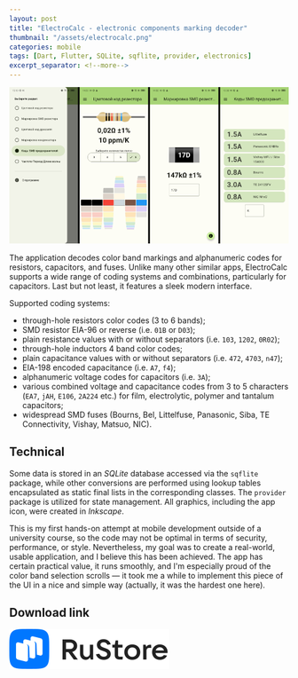 ```yaml
---
layout: post
title: "ElectroCalc - electronic components marking decoder"
thumbnail: "/assets/electrocalc.png"
categories: mobile
tags: [Dart, Flutter, SQLite, sqflite, provider, electronics]
excerpt_separator: <!--more-->
---
```


![ElectroCalc app screenshots](/assets/electrocalc.png)

The application decodes color band markings and alphanumeric codes for resistors, capacitors, and fuses. Unlike many other similar apps, ElectroCalc supports a wide range of coding systems and combinations, particularly for capacitors. Last but not least, it features a sleek modern interface.

<!--more-->

Supported coding systems:
- through-hole resistors color codes (3 to 6 bands);
- SMD resistor EIA-96 or reverse (i.e. `01B` or `D03`);
- plain resistance values with or without separators (i.e. `103`, `1202`, `0R02`);
- through-hole inductors 4 band color codes;
- plain capacitance values with or without separators (i.e. `472`, `4703`, `n47`);
- EIA-198 encoded capacitance (i.e. `A7`, `f4`);
- alphanumeric voltage codes for capacitors (i.e. `3A`);
- various combined voltage and capacitance codes from 3 to 5 characters (`EA7`, `jAH`, `E106`, `2A224` etc.) for film, electrolytic, polymer and tantalum capacitors;
- widespread SMD fuses (Bourns, Bel, Littelfuse, Panasonic, Siba, TE Connectivity, Vishay, Matsuo, NIC).

## Technical

Some data is stored in an *SQLite* database accessed via the `sqflite` package, while other conversions are performed using lookup tables encapsulated as static final lists in the corresponding classes. The `provider` package is utilized for state management. All graphics, including the app icon, were created in *Inkscape*.

This is my first hands-on attempt at mobile development outside of a university course, so the code may not be optimal in terms of security, performance, or style. Nevertheless, my goal was to create a real-world, usable application, and I believe this has been achieved. The app has certain practical value, it runs smoothly, and I'm especially proud of the color band selection scrolls — it took me a while to implement this piece of the UI in a nice and simple way (actually, it was the hardest one here).

## Download link

<a href="https://www.rustore.ru/catalog/app/com.flexits.electro_calc" target="_blank">
  <img src="/assets/rustore.svg" alt="Download from RuStore"/>
</a>